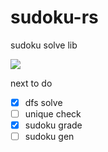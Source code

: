 # sudoku-rs
sudoku solve lib

<a href="https://travis-ci.org/laxect/sudoku-rs"><img src="https://travis-ci.org/laxect/sudoku-rs.svg?branch=master"></a>

next to do

 - [x] dfs solve
 - [ ] unique check
 - [x] sudoku grade
 - [ ] sudoku gen
